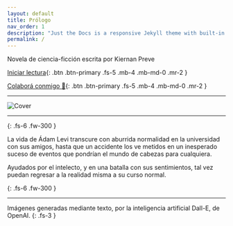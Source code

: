```yaml
---
layout: default
title: Prólogo
nav_order: 1
description: "Just the Docs is a responsive Jekyll theme with built-in search that is easily customizable and hosted on GitHub Pages."
permalink: /
---
```



Novela de ciencia-ficción escrita por Kiernan Preve

[Iniciar lectura](/docs/1-inicio.md){: .btn .btn-primary .fs-5 .mb-4 .mb-md-0 .mr-2 }

[Colaborá conmigo 🧡](colabora){: .btn .btn-primary .fs-5 .mb-4 .mb-md-0 .mr-2 }


---

![Cover](https://kierprev.github.io/DentroDelOrigen/assets/images/Cover-web.gif)


---


{: .fs-6 .fw-300 }

La vida de Ádam Levi transcure con aburrida normalidad en la universidad con sus amigos, hasta que un accidente los ve metidos en un inesperado suceso de eventos que pondrían el mundo de cabezas para cualquiera.

Ayudados por el intelecto, y en una batalla con sus sentimientos, tal vez puedan regresar a la realidad misma a su curso normal.

{: .fs-6 .fw-300 }

---

Imágenes generadas mediante texto, por la inteligencia artificial Dall-E, de OpenAI.
{: .fs-3 }


